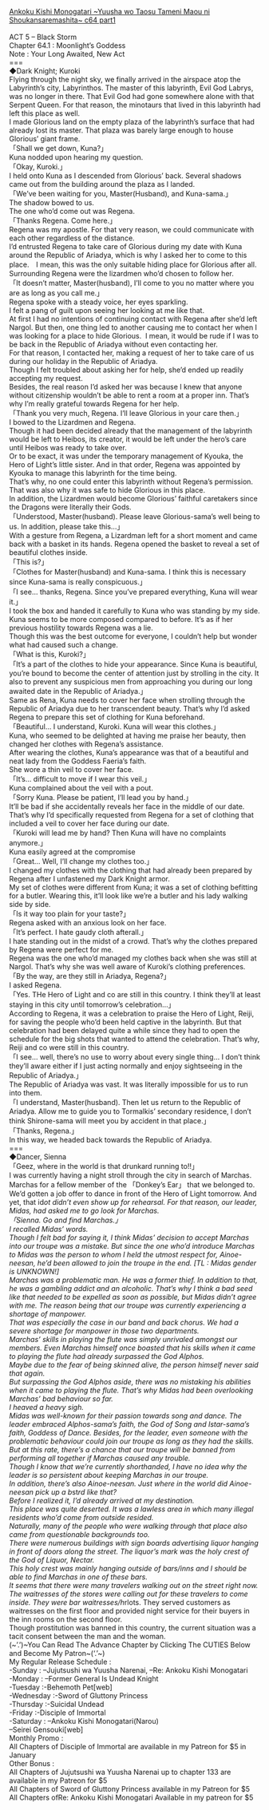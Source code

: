 [Ankoku Kishi Monogatari ~Yuusha wo Taosu Tameni Maou ni Shoukansaremashita~ c64 part1](https://foxaholic.com/novel/ankoku-kishi-monogatari-yuusha-wo-taosu-tameni-maou-ni-shoukansaremashita/chapter-64-1/)
<br/><br/>
ACT 5 – Black Storm<br/>
Chapter 64.1 : Moonlight’s Goddess<br/>
Note : Your Long Awaited, New Act<br/>
===<br/>
◆Dark Knight; Kuroki<br/>
Flying through the night sky, we finally arrived in the airspace atop the Labyrinth’s city, Labyrinthos. The master of this labyrinth, Evil God Labrys, was no longer in there. That Evil God had gone somewhere alone with that Serpent Queen. For that reason, the minotaurs that lived in this labyrinth had left this place as well.<br/>
I made Glorious land on the empty plaza of the labyrinth’s surface that had already lost its master. That plaza was barely large enough to house Glorious’ giant frame.<br/>
「Shall we get down, Kuna?」<br/>
Kuna nodded upon hearing my question.<br/>
「Okay, Kuroki.」<br/>
I held onto Kuna as I descended from Glorious’ back. Several shadows came out from the building around the plaza as I landed.<br/>
「We’ve been waiting for you, Master(Husband), and Kuna-sama.」<br/>
The shadow bowed to us.<br/>
The one who’d come out was Regena.<br/>
「Thanks Regena. Come here.」<br/>
Regena was my apostle. For that very reason, we could communicate with each other regardless of the distance.<br/>
I’d entrusted Regena to take care of Glorious during my date with Kuna around the Republic of Ariadya, which is why I asked her to come to this place.　I mean, this was the only suitable hiding place for Glorious after all.<br/>
Surrounding Regena were the lizardmen who’d chosen to follow her.<br/>
「It doesn’t matter, Master(husband), I’ll come to you no matter where you are as long as you call me.」<br/>
Regena spoke with a steady voice, her eyes sparkling.<br/>
I felt a pang of guilt upon seeing her looking at me like that.<br/>
At first I had no intentions of continuing contact with Regena after she’d left Nargol. But then, one thing led to another causing me to contact her when I was looking for a place to hide Glorious.  I mean, it would be rude if I was to be back in the Republic of Ariadya without even contacting her.<br/>
For that reason, I contacted her, making a request of her to take care of us during our holiday in the Republic of Ariadya.<br/>
Though I felt troubled about asking her for help, she’d ended up readily accepting my request.<br/>
Besides, the real reason I’d asked her was because I knew that anyone without citizenship wouldn’t be able to rent a room at a proper inn. That’s why I’m really grateful towards Regena for her help.<br/>
「Thank you very much, Regena. I’ll leave Glorious in your care then.」<br/>
I bowed to the Lizardmen and Regena.<br/>
Though it had been decided already that the management of the labyrinth would be left to Heibos, its creator, it would be left under the hero’s care until Heibos was ready to take over.<br/>
Or to be exact, it was under the temporary management of Kyouka, the Hero of Light’s little sister. And in that order, Regena was appointed by Kyouka to manage this labyrinth for the time being.<br/>
That’s why, no one could enter this labyrinth without Regena’s permission. That was also why it was safe to hide Glorious in this place.<br/>
In addition, the Lizardmen would become Glorious’ faithful caretakers since the Dragons were literally their Gods.<br/>
「Understood, Master(husband). Please leave Glorious-sama’s well being to us. In addition, please take this…」<br/>
With a gesture from Regena, a Lizardman left for a short moment and came back with a basket in its hands. Regena opened the basket to reveal a set of beautiful clothes inside.<br/>
「This is?」<br/>
「Clothes for Master(husband) and Kuna-sama. I think this is necessary since Kuna-sama is really conspicuous.」<br/>
「I see… thanks, Regena. Since you’ve prepared everything, Kuna will wear it.」<br/>
I took the box and handed it carefully to Kuna who was standing by my side.<br/>
Kuna seems to be more composed compared to before. It’s as if her previous hostility towards Regena was a lie.<br/>
Though this was the best outcome for everyone, I couldn’t help but wonder what had caused such a change.<br/>
「What is this, Kuroki?」<br/>
「It’s a part of the clothes to hide your appearance. Since Kuna is beautiful, you’re bound to become the center of attention just by strolling in the city. It also to prevent any suspicious men from approaching you during our long awaited date in the Republic of Ariadya.」<br/>
Same as Rena, Kuna needs to cover her face when strolling through the Republic of Ariadya due to her transcendent beauty. That’s why I’d asked Regena to prepare this set of clothing for Kuna beforehand.<br/>
「Beautiful… I understand, Kuroki. Kuna will wear this clothes.」<br/>
Kuna, who seemed to be delighted at having me praise her beauty, then changed her clothes with Regena’s assistance.<br/>
After wearing the clothes, Kuna’s appearance was that of a beautiful and neat lady from the Goddess Faeria’s faith.<br/>
She wore a thin veil to cover her face.<br/>
「It’s… difficult to move if I wear this veil.」<br/>
Kuna complained about the veil with a pout.<br/>
「Sorry Kuna. Please be patient, I’ll lead you by hand.」<br/>
It’ll be bad if she accidentally reveals her face in the middle of our date. That’s why I’d specifically requested from Regena for a set of clothing that included a veil to cover her face during our date.<br/>
「Kuroki will lead me by hand? Then Kuna will have no complaints anymore.」<br/>
Kuna easily agreed at the compromise<br/>
「Great… Well, I’ll change my clothes too.」<br/>
I changed my clothes with the clothing that had already been prepared by Regena after I unfastened my Dark Knight armor.<br/>
My set of clothes were different from Kuna; it was a set of clothing befitting for a butler. Wearing this, it’ll look like we’re a butler and his lady walking side by side.<br/>
「Is it way too plain for your taste?」<br/>
Regena asked with an anxious look on her face.<br/>
「It’s perfect. I hate gaudy cloth afterall.」<br/>
I hate standing out in the midst of a crowd. That’s why the clothes prepared by Regena were perfect for me.<br/>
Regena was the one who’d managed my clothes back when she was still at Nargol. That’s why she was well aware of Kuroki’s clothing preferences.<br/>
「By the way, are they still in Ariadya, Regena?」<br/>
I asked Regena.<br/>
「Yes. THe Hero of Light and co are still in this country. I think they’ll at least staying in this city until tomorrow’s celebration…」<br/>
According to Regena, it was a celebration to praise the Hero of Light, Reiji, for saving the people who’d been held captive in the labyrinth. But that celebration had been delayed quite a while since they had to open the schedule for the big shots that wanted to attend the celebration. That’s why, Reiji and co were still in this country.<br/>
「I see… well, there’s no use to worry about every single thing… I don’t think they’ll aware either if I just acting normally and enjoy sightseeing in the Republic of Ariadya.」<br/>
The Republic of Ariadya was vast. It was literally impossible for us to run into them.<br/>
「I understand, Master(husband). Then let us return to the Republic of Ariadya. Allow me to guide you to Tormalkis’ secondary residence, I don’t think Shirone-sama will meet you by accident in that place.」<br/>
「Thanks, Regena.」<br/>
In this way, we headed back towards the Republic of Ariadya.<br/>
===<br/>
◆Dancer, Sienna<br/>
「Geez, where in the world is that drunkard running to!!」<br/>
I was currently having a night stroll through the city in search of Marchas.<br/>
Marchas for a fellow member of the 「Donkey’s Ear」 that we belonged to.<br/>
We’d gotten a job offer to dance in front of the Hero of Light tomorrow. And yet, that id*ot didn’t even show up for rehearsal. For that reason, our leader, Midas, had asked me to go look for Marchas.<br/>
「Sienna. Go and find Marchas.」<br/>
I recalled Midas’ words.<br/>
Though I felt bad for saying it, I think Midas’ decision to accept Marchas into our troupe was a mistake. But since the one who’d introduce Marchas to Midas was the person to whom I held the utmost respect for, Ainoe-neesan, he’d been allowed to join the troupe in the end. [TL : Midas gender is UNKNOWN!]<br/>
Marchas was a problematic man. He was a former thief. In addition to that, he was a gambling addict and an alcoholic. That’s why I think a bad seed like that needed to be expelled as soon as possible, but Midas didn’t agree with me. The reason being that our troupe was currently experiencing a shortage of manpower.<br/>
That was especially the case in our band and back chorus. We had a severe shortage for manpower in those two departments.<br/>
Marchas’ skills in playing the flute was simply unrivaled amongst our members. Even Marchas himself once boasted that his skills when it came to playing the flute had already surpassed the God Alphos.<br/>
Maybe due to the fear of being skinned alive, the person himself never said that again.<br/>
But surpassing the God Alphos aside, there was no mistaking his abilities when it came to playing the flute. That’s why Midas had been overlooking Marchas’ bad behaviour so far.<br/>
I heaved a heavy sigh.<br/>
Midas was well-known for their passion towards song and dance. The leader embraced Alphos-sama’s faith, the God of Song and Istar-sama’s faith, Goddess of Dance. Besides, for the leader, even someone with the problematic behaviour could join our troupe as long as they had the skills.<br/>
But at this rate, there’s a chance that our troupe will be banned from performing all together if Marchas caused any trouble.<br/>
Though I know that we’re currently shorthanded, I have no idea why the leader is so persistent about keeping Marchas in our troupe.<br/>
In addition, there’s also Ainoe-neesan. Just where in the world did Ainoe-neesan pick up a b*st*rd like that?<br/>
Before I realized it, I’d already arrived at my destination.<br/>
This place was quite deserted. It was a lawless area in which many illegal residents who’d come from outside resided.<br/>
Naturally, many of the people who were walking through that place also came from questionable backgrounds too.<br/>
There were numerous buildings with sign boards advertising liquor hanging in front of doors along the street. The liquor’s mark was the holy crest of the God of Liquor, Nectar.<br/>
This holy crest was mainly hanging outside of bars/inns and I should be able to find Marchas in one of these bars.<br/>
It seems that there were many travelers walking out on the street right now. The waitresses of the stores were calling out for these travelers to come inside. They were bar waitresses/h*rlots. They served customers as waitresses on the first floor and provided night service for their buyers in the inn rooms on the second floor.<br/>
Though prostitution was banned in this country, the current situation was a tacit consent between the man and the woman.<br/>
(\~’.’)\~You Can Read The Advance Chapter by Clicking The CUTIES Below and Become My Patron\~(‘.’\~)<br/>
My Regular Release Schedule :<br/>
-Sunday : –Jujutsushi wa Yuusha Narenai, –Re: Ankoku Kishi Monogatari<br/>
-Monday : –Former General Is Undead Knight<br/>
-Tuesday :-Behemoth Pet[web]<br/>
-Wednesday :-Sword of Gluttony Princess<br/>
-Thursday :-Suicidal Undead<br/>
-Friday :-Disciple of Immortal<br/>
-Saturday : –Ankoku Kishi Monogatari(Narou)<br/>
–Seirei Gensouki[web]<br/>
Monthly Promo :<br/>
All Chapters of Disciple of Immortal are available in my Patreon for $5 in January<br/>
Other Bonus :<br/>
All Chapters of Jujutsushi wa Yuusha Narenai up to chapter 133 are available in my Patreon for $5 <br/>
All Chapters of Sword of Gluttony Princess available in my Patreon for $5 <br/>
All Chapters ofRe: Ankoku Kishi Monogatari Available in my patreon for $5<br/>
